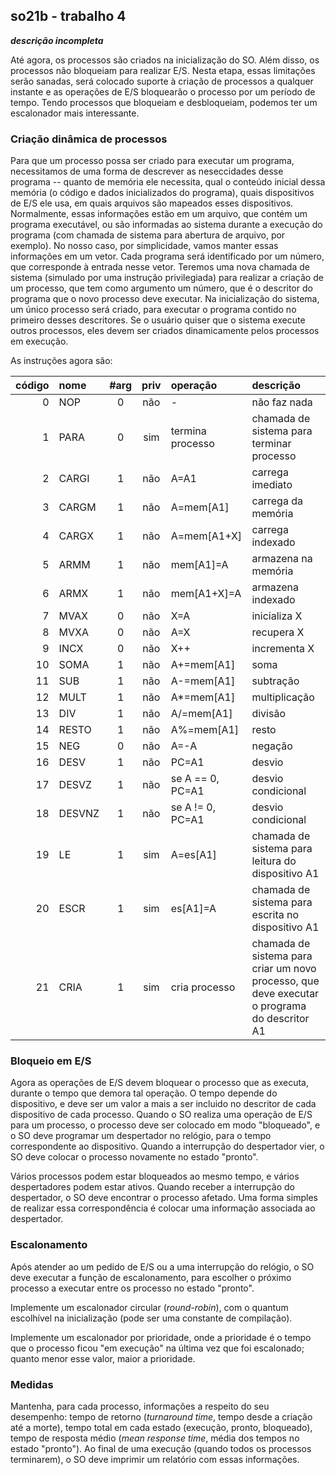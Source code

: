 ## so21b - trabalho 4

***descrição incompleta***

Até agora, os processos são criados na inicialização do SO.
Além disso, os processos não bloqueiam para realizar E/S. 
Nesta etapa, essas limitações serão sanadas, será colocado suporte à criação de processos a qualquer instante e as operações de E/S bloquearão o processo por um período de tempo.
Tendo processos que bloqueiam e desbloqueiam, podemos ter um escalonador mais interessante.


### Criação dinâmica de processos

Para que um processo possa ser criado para executar um programa, necessitamos de uma forma de descrever as neseccidades desse programa -- quanto de memória ele necessita, qual o conteúdo inicial dessa memória (o código e dados inicializados do programa), quais dispositivos de E/S ele usa, em quais arquivos são mapeados esses dispositivos.
Normalmente, essas informações estão em um arquivo, que contém um programa executável, ou são informadas ao sistema durante a execução do programa (com chamada de sistema para abertura de arquivo, por exemplo).
No nosso caso, por simplicidade, vamos manter essas informações em um vetor. Cada programa será identificado por um número, que corresponde à entrada nesse vetor.
Teremos uma nova chamada de sistema (simulado por uma instrução privilegiada) para realizar a criação de um processo, que tem como argumento um número, que é o descritor do programa que o novo processo deve executar.
Na inicialização do sistema, um único processo será criado, para executar o programa contido no primeiro desses descritores.
Se o usuário quiser que o sistema execute outros processos, eles devem ser criados dinamicamente pelos processos em execução.

As instruções agora são:

| código |   nome | #arg | priv | operação         | descrição |
| -----: | :----- | :--: | :--: | :--------        | :-------- |
|      0 | NOP    | 0    | não  | -                | não faz nada |
|      1 | PARA   | 0    | sim  | termina processo | chamada de sistema para terminar processo |
|      2 | CARGI  | 1    | não  | A=A1             | carrega imediato |
|      3 | CARGM  | 1    | não  | A=mem[A1]        | carrega da memória |
|      4 | CARGX  | 1    | não  | A=mem[A1+X]      | carrega indexado |
|      5 | ARMM   | 1    | não  | mem[A1]=A        | armazena na memória |
|      6 | ARMX   | 1    | não  | mem[A1+X]=A      | armazena indexado |
|      7 | MVAX   | 0    | não  | X=A              | inicializa X |
|      8 | MVXA   | 0    | não  | A=X              | recupera X |
|      9 | INCX   | 0    | não  | X++              | incrementa X |
|     10 | SOMA   | 1    | não  | A+=mem[A1]       | soma |
|     11 | SUB    | 1    | não  | A-=mem[A1]       | subtração |
|     12 | MULT   | 1    | não  | A*=mem[A1]       | multiplicação |
|     13 | DIV    | 1    | não  | A/=mem[A1]       | divisão |
|     14 | RESTO  | 1    | não  | A%=mem[A1]       | resto |
|     15 | NEG    | 0    | não  | A=-A             | negação |
|     16 | DESV   | 1    | não  | PC=A1            | desvio |
|     17 | DESVZ  | 1    | não  | se A == 0, PC=A1 | desvio condicional |
|     18 | DESVNZ | 1    | não  | se A != 0, PC=A1 | desvio condicional |
|     19 | LE     | 1    | sim  | A=es[A1]         | chamada de sistema para leitura do dispositivo A1 |
|     20 | ESCR   | 1    | sim  | es[A1]=A         | chamada de sistema para escrita no dispositivo A1 |
|     21 | CRIA   | 1    | sim  | cria processo    | chamada de sistema para criar um novo processo, que deve executar o programa do descritor A1 |


### Bloqueio em E/S

Agora as operações de E/S devem bloquear o processo que as executa, durante o tempo que demora tal operação.
O tempo depende do dispositivo, e deve ser um valor a mais a ser incluido no descritor de cada dispositivo de cada processo.
Quando o SO realiza uma operação de E/S para um processo, o processo deve ser colocado em modo "bloqueado", e o SO deve programar um despertador no relógio, para o tempo correspondente ao dispositivo.
Quando a interrupção do despertador vier, o SO deve colocar o processo novamente no estado "pronto".

Vários processos podem estar bloqueados ao mesmo tempo, e vários despertadores podem estar ativos.
Quando receber a interrupção do despertador, o SO deve encontrar o processo afetado.
Uma forma simples de realizar essa correspondência é colocar uma informação associada ao despertador.

### Escalonamento

Após atender ao um pedido de E/S ou a uma interrupção do relógio, o SO deve executar a função de escalonamento, para escolher o próximo processo a executar entre os processo no estado "pronto".

Implemente um escalonador circular (*round-robin*), com o quantum escolhível na inicialização (pode ser uma constante de compilação).

Implemente um escalonador por prioridade, onde a prioridade é o tempo que o processo ficou "em execução" na última vez que foi escalonado; quanto menor esse valor, maior a prioridade.

### Medidas

Mantenha, para cada processo, informações a respeito do seu desempenho: tempo de retorno (*turnaround time*, tempo desde a criação até a morte), tempo total em cada estado (execução, pronto, bloqueado), tempo de resposta médio (*mean response time*, média dos tempos no estado "pronto").
Ao final de uma execução (quando todos os processos terminarem), o SO deve imprimir um relatório com essas informações.

